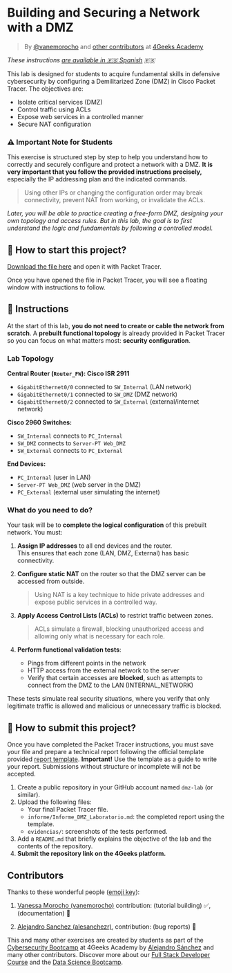 <!-- hide -->
# Building and Securing a Network with a DMZ

> By [@vanemorocho](https://github.com/vanemorocho) and [other contributors](https://github.com/breatheco-de/commands-for-remote-hacking/graphs/contributors) at [4Geeks Academy](https://4geeksacademy.co/)

*These instructions [are available in 🇪🇸 Spanish](https://github.com/4GeeksAcademy/installing-windows-on-virtual-machine/blob/main/README.es.md) :es:*
<!-- endhide -->

This lab is designed for students to acquire fundamental skills in defensive cybersecurity by configuring a Demilitarized Zone (DMZ) in Cisco Packet Tracer. The objectives are:

- Isolate critical services (DMZ)
- Control traffic using ACLs
- Expose web services in a controlled manner
- Secure NAT configuration

### ⚠️ Important Note for Students
This exercise is structured step by step to help you understand how to correctly and securely configure and protect a network with a DMZ. **It is very important that you follow the provided instructions precisely,** especially the IP addressing plan and the indicated commands.

   > Using other IPs or changing the configuration order may break connectivity, prevent NAT from working, or invalidate the ACLs.

*Later, you will be able to practice creating a free-form DMZ, designing your own topology and access rules. But in this lab, the goal is to first understand the logic and fundamentals by following a controlled model.*

## 🌱 How to start this project?

[Download the file here](https://github.com/breatheco-de/Building-and-Securing-a-Network-with-a-DMZ/raw/main/assets/DMZ_PROJECT.pka) and open it with Packet Tracer.

Once you have opened the file in Packet Tracer, you will see a floating window with instructions to follow.

## 📝 Instructions

At the start of this lab, **you do not need to create or cable the network from scratch**. A **prebuilt functional topology** is already provided in Packet Tracer so you can focus on what matters most: **security configuration**.

### Lab Topology

**Central Router (`Router_FW`): Cisco ISR 2911**

- `GigabitEthernet0/0` connected to `SW_Internal` (LAN network)  
- `GigabitEthernet0/1` connected to `SW_DMZ` (DMZ network)  
- `GigabitEthernet0/2` connected to `SW_External` (external/internet network)  

**Cisco 2960 Switches:**

- `SW_Internal` connects to `PC_Internal`  
- `SW_DMZ` connects to `Server-PT Web_DMZ`  
- `SW_External` connects to `PC_External`  

**End Devices:**

- `PC_Internal` (user in LAN)  
- `Server-PT Web_DMZ` (web server in the DMZ)  
- `PC_External` (external user simulating the internet)  

### What do you need to do?

Your task will be to **complete the logical configuration** of this prebuilt network. You must:

1. **Assign IP addresses** to all end devices and the router.  
   This ensures that each zone (LAN, DMZ, External) has basic connectivity.

2. **Configure static NAT** on the router so that the DMZ server can be accessed from outside.  
   > Using NAT is a key technique to hide private addresses and expose public services in a controlled way.

3. **Apply Access Control Lists (ACLs)** to restrict traffic between zones.  
   > ACLs simulate a firewall, blocking unauthorized access and allowing only what is necessary for each role.

4. **Perform functional validation tests**:
   - Pings from different points in the network
   - HTTP access from the external network to the server
   - Verify that certain accesses are **blocked**, such as attempts to connect from the DMZ to the LAN (INTERNAL_NETWORK)

These tests simulate real security situations, where you verify that only legitimate traffic is allowed and malicious or unnecessary traffic is blocked.

## 🚛 How to submit this project?

Once you have completed the Packet Tracer instructions, you must save your file and prepare a technical report following the official template provided [report template](https://github.com/breatheco-de/Building-and-Securing-a-Network-with-a-DMZ/raw/main/assets/report_DMZ.md). **Important!** Use the template as a guide to write your report. Submissions without structure or incomplete will not be accepted.

1. Create a public repository in your GitHub account named `dmz-lab` (or similar).
2. Upload the following files:
   - Your final Packet Tracer file.
   - `informe/Informe_DMZ_Laboratorio.md`: the completed report using the template.
   - `evidencias/`: screenshots of the tests performed.
3. Add a `README.md` that briefly explains the objective of the lab and the contents of the repository.
4. **Submit the repository link on the 4Geeks platform.**

<!-- hide -->
## Contributors

Thanks to these wonderful people ([emoji key](https://github.com/kentcdodds/all-contributors#emoji-key)):

1. [Vanessa Morocho (vanemorocho)](https://github.com/vanemorocho) contribution: (tutorial building) ✅, (documentation) 📖
  
2. [Alejandro Sanchez (alesanchezr)](https://github.com/alesanchezr), contribution: (bug reports) 🐛

This and many other exercises are created by students as part of the [Cybersecurity Bootcamp](https://4geeksacademy.com/us/coding-bootcamps/cybersecurity) at 4Geeks Academy by [Alejandro Sánchez](https://twitter.com/alesanchezr) and many other contributors. Discover more about our [Full Stack Developer Course](https://4geeksacademy.com/us/coding-bootcamps/part-time-full-stack-developer) and the [Data Science Bootcamp](https://4geeksacademy.com/us/coding-bootcamps/datascience-machine-learning).

<!-- endhide -->
